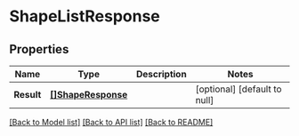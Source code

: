 # ShapeListResponse

## Properties
Name | Type | Description | Notes
------------ | ------------- | ------------- | -------------
**Result** | [**[]ShapeResponse**](Shape-response.md) |  | [optional] [default to null]

[[Back to Model list]](../README.md#documentation-for-models) [[Back to API list]](../README.md#documentation-for-api-endpoints) [[Back to README]](../README.md)



